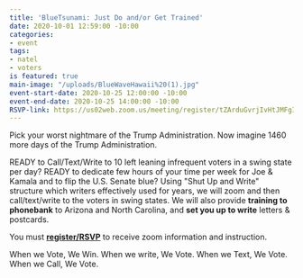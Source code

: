 ```yaml
---
title: 'BlueTsunami: Just Do and/or Get Trained'
date: 2020-10-01 12:59:00 -10:00
categories:
- event
tags:
- natel
- voters
is featured: true
main-image: "/uploads/BlueWaveHawaii%20(1).jpg"
event-start-date: 2020-10-25 12:00:00 -10:00
event-end-date: 2020-10-25 14:00:00 -10:00
RSVP-link: https://us02web.zoom.us/meeting/register/tZArduGvrjIvHtJMFgItBYBfZcrhY6Qi7Ca0
---
```


Pick your worst nightmare of the Trump Administration. Now imagine 1460 more days of the Trump Administration.  

READY to Call/Text/Write to 10 left leaning infrequent voters in a swing state per day? READY to dedicate few hours of your time per week for Joe & Kamala and to flip the U.S. Senate blue? Using "Shut Up and Write" structure which writers effectively used for years, we will zoom and then call/text/write to the voters in swing states.  We will also provide **training to phonebank** to Arizona and North Carolina, and **set you up to write** letters & postcards.  

You must **[register/RSVP](https://us02web.zoom.us/meeting/register/tZArduGvrjIvHtJMFgItBYBfZcrhY6Qi7Ca0)** to receive zoom information and instruction.

When we Vote, We Win. When we write, We Vote. When we Text, We Vote. When we Call, We Vote.